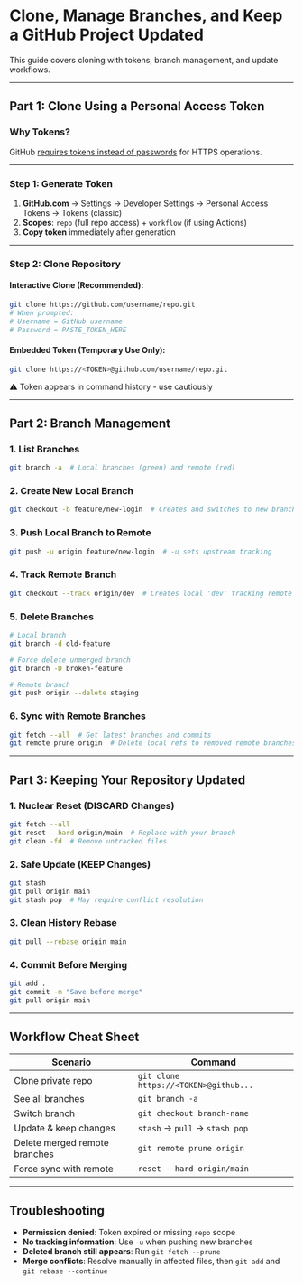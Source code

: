  # Clone, Manage Branches, and Keep a GitHub Project Updated

This guide covers cloning with tokens, branch management, and update workflows.

---

## Part 1: Clone Using a Personal Access Token

### Why Tokens?
GitHub [requires tokens instead of passwords](https://github.blog/2020-12-15-token-authentication-requirements-for-git-operations/) for HTTPS operations.

---

### Step 1: Generate Token
1. **GitHub.com** → Settings → Developer Settings → Personal Access Tokens → Tokens (classic)
2. **Scopes**: `repo` (full repo access) + `workflow` (if using Actions)
3. **Copy token** immediately after generation

---

### Step 2: Clone Repository
#### Interactive Clone (Recommended):
```bash
git clone https://github.com/username/repo.git
# When prompted:
# Username = GitHub username
# Password = PASTE_TOKEN_HERE
```

#### Embedded Token (Temporary Use Only):
```bash
git clone https://<TOKEN>@github.com/username/repo.git
```
⚠️ Token appears in command history - use cautiously

---

## Part 2: Branch Management

### 1. List Branches
```bash
git branch -a  # Local branches (green) and remote (red)
```

### 2. Create New Local Branch
```bash
git checkout -b feature/new-login  # Creates and switches to new branch
```

### 3. Push Local Branch to Remote
```bash
git push -u origin feature/new-login  # -u sets upstream tracking
```

### 4. Track Remote Branch
```bash
git checkout --track origin/dev  # Creates local 'dev' tracking remote
```

### 5. Delete Branches
```bash
# Local branch
git branch -d old-feature  

# Force delete unmerged branch
git branch -D broken-feature  

# Remote branch
git push origin --delete staging
```

### 6. Sync with Remote Branches
```bash
git fetch --all  # Get latest branches and commits
git remote prune origin  # Delete local refs to removed remote branches
```

---

## Part 3: Keeping Your Repository Updated

### 1. Nuclear Reset (DISCARD Changes)
```bash
git fetch --all
git reset --hard origin/main  # Replace with your branch
git clean -fd  # Remove untracked files
```

### 2. Safe Update (KEEP Changes)
```bash
git stash
git pull origin main
git stash pop  # May require conflict resolution
```

### 3. Clean History Rebase
```bash
git pull --rebase origin main
```

### 4. Commit Before Merging
```bash
git add .
git commit -m "Save before merge"
git pull origin main
```

---

## Workflow Cheat Sheet

| Scenario                      | Command                              |
|-------------------------------|--------------------------------------|
| Clone private repo            | `git clone https://<TOKEN>@github...`|
| See all branches              | `git branch -a`                     |
| Switch branch                 | `git checkout branch-name`          |
| Update & keep changes         | `stash` → `pull` → `stash pop`      |
| Delete merged remote branches | `git remote prune origin`           |
| Force sync with remote        | `reset --hard origin/main`          |

---

## Troubleshooting

- **Permission denied**: Token expired or missing `repo` scope
- **No tracking information**: Use `-u` when pushing new branches
- **Deleted branch still appears**: Run `git fetch --prune`
- **Merge conflicts**: Resolve manually in affected files, then `git add` and `git rebase --continue`

